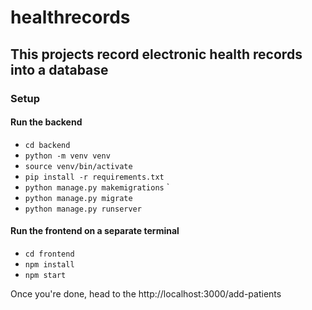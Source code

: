 # healthrecords
## This projects record electronic health records into a database
### Setup     
#### Run the backend    
- `cd backend`     
- `python -m venv venv`   
- `source venv/bin/activate`    
- `pip install -r requirements.txt`    
- `python manage.py makemigrations`    `
- `python manage.py migrate`    
- `python manage.py runserver`    
#### Run the frontend on a separate terminal    
- `cd frontend`    
- `npm install`    
- `npm start`    

Once you're done, head to the http://localhost:3000/add-patients     
